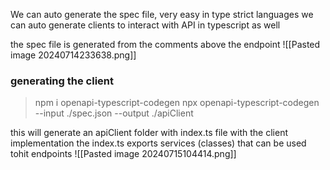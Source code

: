 We can auto generate the spec file, very easy in type strict languages
we can auto generate clients to interact with API in typescript as well

the spec file is generated from the comments above the endpoint
![[Pasted image 20240714233638.png]]
### generating the client
> npm i openapi-typescript-codegen
> npx openapi-typescript-codegen --input ./spec.json --output ./apiClient

this will generate an apiClient folder with index.ts file with the client implementation
the index.ts exports services (classes) that can be used tohit endpoints
![[Pasted image 20240715104414.png]]